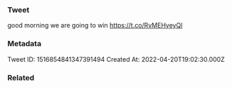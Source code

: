 ### Tweet
good morning we are going to win https://t.co/RvMEHyeyQl

### Metadata
Tweet ID: 1516854841347391494
Created At: 2022-04-20T19:02:30.000Z

### Related

